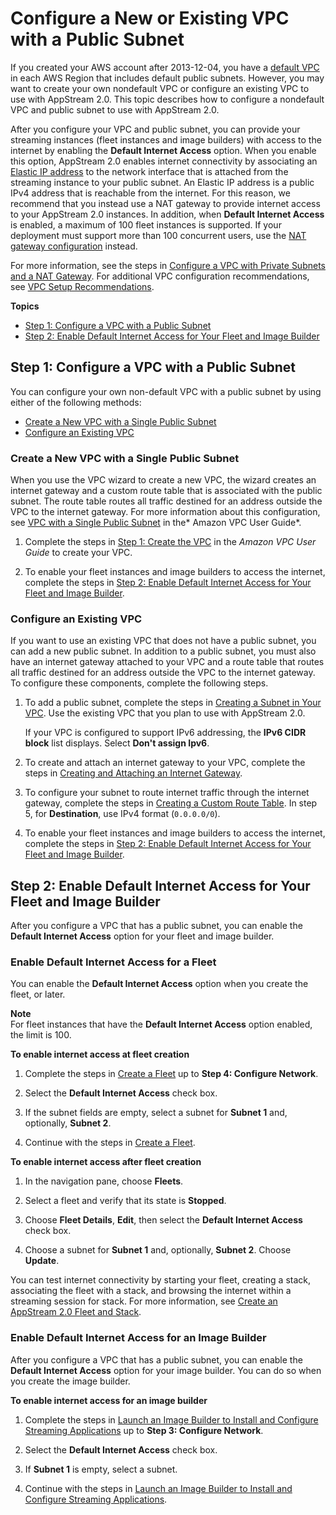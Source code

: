 # Configure a New or Existing VPC with a Public Subnet<a name="managing-network-default-internet-access"></a>

If you created your AWS account after 2013\-12\-04, you have a [default VPC](default-vpc-with-public-subnet.md) in each AWS Region that includes default public subnets\. However, you may want to create your own nondefault VPC or configure an existing VPC to use with AppStream 2\.0\. This topic describes how to configure a nondefault VPC and public subnet to use with AppStream 2\.0\.

After you configure your VPC and public subnet, you can provide your streaming instances \(fleet instances and image builders\) with access to the internet by enabling the **Default Internet Access** option\. When you enable this option, AppStream 2\.0 enables internet connectivity by associating an [Elastic IP address](https://docs.aws.amazon.com/AWSEC2/latest/WindowsGuide/elastic-ip-addresses-eip.html) to the network interface that is attached from the streaming instance to your public subnet\. An Elastic IP address is a public IPv4 address that is reachable from the internet\. For this reason, we recommend that you instead use a NAT gateway to provide internet access to your AppStream 2\.0 instances\. In addition, when **Default Internet Access** is enabled, a maximum of 100 fleet instances is supported\. If your deployment must support more than 100 concurrent users, use the [NAT gateway configuration](managing-network-internet-NAT-gateway.md) instead\.

For more information, see the steps in [Configure a VPC with Private Subnets and a NAT Gateway](managing-network-internet-NAT-gateway.md)\. For additional VPC configuration recommendations, see [VPC Setup Recommendations](vpc-setup-recommendations.md)\.

**Topics**
+ [Step 1: Configure a VPC with a Public Subnet](#vpc-with-public-subnet)
+ [Step 2: Enable Default Internet Access for Your Fleet and Image Builder](#managing-network-enable-default-internet-access)

## Step 1: Configure a VPC with a Public Subnet<a name="vpc-with-public-subnet"></a>

You can configure your own non\-default VPC with a public subnet by using either of the following methods:
+ [Create a New VPC with a Single Public Subnet](#new-vpc-with-public-subnet)
+ [Configure an Existing VPC](#existing-vpc-with-public-subnet)

### Create a New VPC with a Single Public Subnet<a name="new-vpc-with-public-subnet"></a>

When you use the VPC wizard to create a new VPC, the wizard creates an internet gateway and a custom route table that is associated with the public subnet\. The route table routes all traffic destined for an address outside the VPC to the internet gateway\. For more information about this configuration, see [VPC with a Single Public Subnet](https://docs.aws.amazon.com/vpc/latest/userguide/VPC_Scenario1.html) in the* Amazon VPC User Guide*\.

1. Complete the steps in [Step 1: Create the VPC](https://docs.aws.amazon.com/vpc/latest/userguide/getting-started-ipv4.html#getting-started-create-vpc) in the *Amazon VPC User Guide* to create your VPC\.

1. To enable your fleet instances and image builders to access the internet, complete the steps in [Step 2: Enable Default Internet Access for Your Fleet and Image Builder](#managing-network-enable-default-internet-access)\.

### Configure an Existing VPC<a name="existing-vpc-with-public-subnet"></a>

If you want to use an existing VPC that does not have a public subnet, you can add a new public subnet\. In addition to a public subnet, you must also have an internet gateway attached to your VPC and a route table that routes all traffic destined for an address outside the VPC to the internet gateway\. To configure these components, complete the following steps\.

1. To add a public subnet, complete the steps in [Creating a Subnet in Your VPC](https://docs.aws.amazon.com/vpc/latest/userguide/working-with-vpcs.html#AddaSubnet)\. Use the existing VPC that you plan to use with AppStream 2\.0\.

   If your VPC is configured to support IPv6 addressing, the **IPv6 CIDR block** list displays\. Select **Don't assign Ipv6**\.

1. To create and attach an internet gateway to your VPC, complete the steps in [Creating and Attaching an Internet Gateway](https://docs.aws.amazon.com/vpc/latest/userguide/VPC_Internet_Gateway.html#Add_IGW_Attach_Gateway)\. 

1. To configure your subnet to route internet traffic through the internet gateway, complete the steps in [Creating a Custom Route Table](https://docs.aws.amazon.com/vpc/latest/userguide/VPC_Internet_Gateway.html#Add_IGW_Routing)\. In step 5, for **Destination**, use IPv4 format \(`0.0.0.0/0`\)\.

1. To enable your fleet instances and image builders to access the internet, complete the steps in [Step 2: Enable Default Internet Access for Your Fleet and Image Builder](#managing-network-enable-default-internet-access)\.

## Step 2: Enable Default Internet Access for Your Fleet and Image Builder<a name="managing-network-enable-default-internet-access"></a>

After you configure a VPC that has a public subnet, you can enable the **Default Internet Access** option for your fleet and image builder\.

### Enable Default Internet Access for a Fleet<a name="managing-network-internet-dia-fleet"></a>

You can enable the **Default Internet Access** option when you create the fleet, or later\.

**Note**  
For fleet instances that have the **Default Internet Access** option enabled, the limit is 100\.

**To enable internet access at fleet creation**

1. Complete the steps in [Create a Fleet](set-up-stacks-fleets.md#set-up-stacks-fleets-create) up to **Step 4: Configure Network**\.

1. Select the **Default Internet Access** check box\.

1. If the subnet fields are empty, select a subnet for **Subnet 1** and, optionally, **Subnet 2**\.

1. Continue with the steps in [Create a Fleet](set-up-stacks-fleets.md#set-up-stacks-fleets-create)\.

**To enable internet access after fleet creation**

1. In the navigation pane, choose **Fleets**\.

1. Select a fleet and verify that its state is **Stopped**\.

1. Choose **Fleet Details**, **Edit**, then select the **Default Internet Access** check box\.

1. Choose a subnet for **Subnet 1** and, optionally, **Subnet 2**\. Choose **Update**\.

You can test internet connectivity by starting your fleet, creating a stack, associating the fleet with a stack, and browsing the internet within a streaming session for stack\. For more information, see [Create an AppStream 2\.0 Fleet and Stack](set-up-stacks-fleets.md)\.

### Enable Default Internet Access for an Image Builder<a name="managing-network-internet-dia-image-builder"></a>

After you configure a VPC that has a public subnet, you can enable the **Default Internet Access** option for your image builder\. You can do so when you create the image builder\.

**To enable internet access for an image builder**

1. Complete the steps in [Launch an Image Builder to Install and Configure Streaming Applications](tutorial-image-builder-create.md) up to **Step 3: Configure Network**\.

1. Select the **Default Internet Access** check box\.

1. If **Subnet 1** is empty, select a subnet\.

1. Continue with the steps in [Launch an Image Builder to Install and Configure Streaming Applications](tutorial-image-builder-create.md)\.